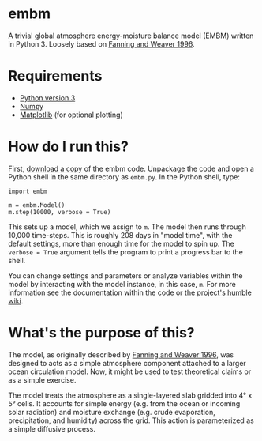 embm
===========

A trivial global atmosphere energy-moisture balance model (EMBM) written in Python 3. Loosely based on [Fanning and Weaver 1996](http://dx.doi.org/10.1029/96JD01017).

# Requirements

* [Python version 3](https://www.python.org/)
* [Numpy](http://www.numpy.org/)
* [Matplotlib](http://matplotlib.org/) (for optional plotting)

# How do I run this?

First, [download a copy](https://github.com/brews/embm/archive/master.zip) of the embm code. Unpackage the code and open a Python shell in the same directory as `embm.py`. In the Python shell, type:

```
import embm

m = embm.Model()
m.step(10000, verbose = True)
```

This sets up a model, which we assign to `m`. The model then runs through 10,000 time-steps. This is roughly 208 days in "model time", with the default settings, more than enough time for the model to spin up. The `verbose = True` argument tells the program to print a progress bar to the shell.

You can change settings and parameters or analyze variables within the model by interacting with the model instance, in this case, `m`. For more information see the documentation within the code or [the project's humble wiki](https://github.com/brews/embm/wiki).

# What's the purpose of this?

The model, as originally described by [Fanning and Weaver 1996](http://dx.doi.org/10.1029/96JD01017), was designed to acts as a simple atmosphere component attached to a larger ocean circulation model. Now, it might be used to test theoretical claims or as a simple exercise.

The model treats the atmosphere as a single-layered slab gridded into 4° x 5° cells. It accounts for simple energy (e.g. from the ocean or incoming solar radiation) and moisture exchange (e.g. crude evaporation, precipitation, and humidity) across the grid. This action is parameterized as a simple diffusive process.